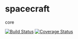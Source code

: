 # spacecraft
core

[![Build Status](https://travis-ci.org/node-spacecraft/spacecraft.svg?branch=master)](https://travis-ci.org/node-spacecraft/spacecraft)
[![Coverage Status](https://coveralls.io/repos/github/node-spacecraft/spacecraft/badge.svg?branch=master)](https://coveralls.io/github/node-spacecraft/spacecraft?branch=master)
